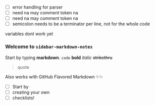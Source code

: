 - [ ] error handling for parser
- [ ] need na may comment token na
- [ ] need na may comment token na
- [ ] semicolon needs to be a terminator per line, not for the whole code

variables dont work yet

### Welcome to `sidebar-markdown-notes`

Start by typing **markdown**.
`code`
**bold**
_italic_
~~strikethru~~
> quote



Also works with GitHub Flavored Markdown ✨✨
- [ ] Start by  
- [ ] creating your own  
- [ ] checklists!  
